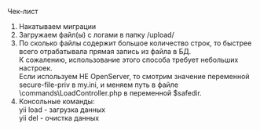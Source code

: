 Чек-лист
1. Накатываем миграции
2. Загружаем файл(ы) с логами в папку /upload/
3. По сколько файлы содержит большое количество строк, то быстрее всего отрабатывала прямая запись из файла в БД.<br> 
К сожалению, использование этого способа требует небольших настроек.<br>
Если используем НЕ OpenServer, то смотрим значение переменной secure-file-priv в my.ini, и меняем путь в файле \commands\LoadController.php в переменной $safedir.
4. Консольные команды:<br>
yii load - загрузка данных<br>
yii del - очистка данных

